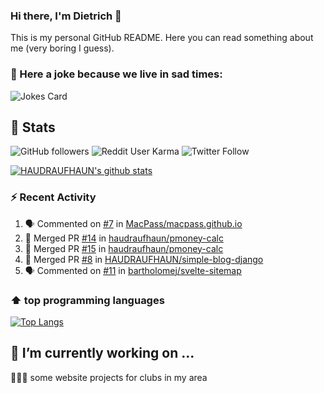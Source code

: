 ### Hi there, I'm Dietrich 👋

This is my personal GitHub README. Here you can read something about me (very boring I guess).

### 🤡 Here a joke because we live in sad times:
![Jokes Card](https://readme-jokes.vercel.app/api)

## :rocket: Stats

 ![GitHub followers](https://img.shields.io/github/followers/HAUDRAUFHAUN?label=GitHub-Followers&logo=GitHub&style=for-the-badge) ![Reddit User Karma](https://img.shields.io/reddit/user-karma/combined/haudraufhaun?logo=reddit&style=for-the-badge) ![Twitter Follow](https://img.shields.io/twitter/follow/haudraufhaun1?color=%231da1f2&logo=twitter&logoColor=%231da1f2&style=for-the-badge)
  
[![HAUDRAUFHAUN's github stats](https://github-readme-stats.vercel.app/api?username=HAUDRAUFHAUN&show_icons=true&theme=vue&hide_border=true)](https://github.com/anuraghazra/github-readme-stats)

### ⚡ Recent Activity

<!--START_SECTION:activity-->
1. 🗣 Commented on [#7](https://github.com/MacPass/macpass.github.io/issues/7) in [MacPass/macpass.github.io](https://github.com/MacPass/macpass.github.io)
2. 🎉 Merged PR [#14](https://github.com/haudraufhaun/pmoney-calc/pull/14) in [haudraufhaun/pmoney-calc](https://github.com/haudraufhaun/pmoney-calc)
3. 🎉 Merged PR [#15](https://github.com/haudraufhaun/pmoney-calc/pull/15) in [haudraufhaun/pmoney-calc](https://github.com/haudraufhaun/pmoney-calc)
4. 🎉 Merged PR [#8](https://github.com/HAUDRAUFHAUN/simple-blog-django/pull/8) in [HAUDRAUFHAUN/simple-blog-django](https://github.com/HAUDRAUFHAUN/simple-blog-django)
5. 🗣 Commented on [#11](https://github.com/bartholomej/svelte-sitemap/issues/11) in [bartholomej/svelte-sitemap](https://github.com/bartholomej/svelte-sitemap)
<!--END_SECTION:activity-->

### ⬆️ top programming languages
[![Top Langs](https://github-readme-stats.vercel.app/api/top-langs/?username=HAUDRAUFHAUN&theme=vue&hide_border=true)](https://github.com/anuraghazra/github-readme-stats)

## 🔭 I’m currently working on ...

👨🏻‍💼 some website projects for clubs in my area
